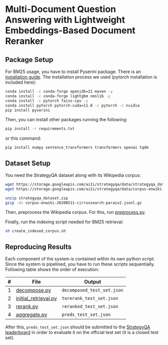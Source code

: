 # Multi-Document Question Answering with Lightweight Embeddings-Based Document Reranker

## Package Setup

For BM25 usage, you have to install Pyserini package. There is an [installation guide](https://github.com/castorini/pyserini/blob/master/docs/installation.md). The installation process we used (pytorch installation is included here):

```bash
conda install -c conda-forge openjdk=21 maven -y
conda install -c conda-forge lightgbm nmslib -y
conda install -c pytorch faiss-cpu -y
conda install pytorch pytorch-cuda=11.8 -c pytorch -c nvidia
pip install pyserini
```

Then, you can install other packages running the following:

```bash
pip install -r requirements.txt
```

or this command:

```bash
pip install numpy sentence_transformers transformers openai tqdm
```

## Dataset Setup

You need the StrategyQA dataset along with its Wikipedia corpus:

```bash
wget https://storage.googleapis.com/ai2i/strategyqa/data/strategyqa_dataset.zip
wget https://storage.googleapis.com/ai2i/strategyqa/data/corpus-enwiki-20200511-cirrussearch-parasv2.jsonl.gz

unzip strategyqa_dataset.zip
gzip -dv corpus-enwiki-20200511-cirrussearch-parasv2.jsonl.gz
```

Then, preprocess the Wikipedia corpus. For this, run [preprocess.py](https://github.com/nurmybtw/lightweight-mdqa/blob/main/preprocess.py).

Finally, run the indexing script needed for BM25 retrieval:

```bash
sh create_indexed_corpus.sh
```

## Reproducing Results

Each component of the system is contained within its own python script. Since the system is pipelined, you have to run these scripts sequentially. Following table shows the order of execution:

| #   | File                                                                                                | Output                     |
| --- | --------------------------------------------------------------------------------------------------- | -------------------------- |
| 1   | [decompose.py](https://github.com/nurmybtw/lightweight-mdqa/blob/main/decompose.py)                 | `decomposed_test_set.json` |
| 2   | [initial_retrieval.py](https://github.com/nurmybtw/lightweight-mdqa/blob/main/initial_retrieval.py) | `torerank_test_set.json`   |
| 3   | [rerank.py](https://github.com/nurmybtw/lightweight-mdqa/blob/main/rerank.py)                       | `reranked_test_set.json`   |
| 4   | [aggregate.py](https://github.com/nurmybtw/lightweight-mdqa/blob/main/aggregate.py)                 | `preds_test_set.json`      |

After this, `preds_test_set.json` should be submitted to the [StrategyQA leaderboard](https://leaderboard.allenai.org/strategyqa/submissions/public) in order to evaluate it on the official test set (it is a closed test set).
